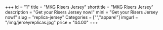 +++
id = "1"
title = "MKG Risers Jersey"
shorttitle = "MKG Risers Jersey"
description = "Get your Risers Jersey now!"
mini = "Get your Risers Jersey now!"
slug = "replica-jersey"
Categories = ["","apparel"]
imgurl = "/img/jerseyreplicas.jpg"
price = "44.00"
+++